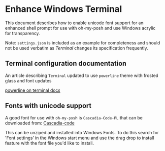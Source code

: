 # Enhance Windows Terminal

This document describes how to enable unicode font support for an enhanced shell prompt for use with oh-my-posh and use Windows acrylic for transparency.

Note: `settings.json` is included as an example for completeness and should not be used verbatim as _Terminal_ changes its specification frequently.

## Terminal configuration documentation

An article describing `Terminal` updated to use `powerline` theme with frosted glass and font updates

[powerline on terminal docs](https://docs.microsoft.com/en-gb/windows/terminal/custom-terminal-gallery/powerline-in-powershell)

## Fonts with unicode support

A good font for use with `oh-my-posh` is `Cascadia-Code-PL` that can be downloaded from: 
[Cascadia-code](https://github.com/microsoft/cascadia-code/releases)

This can be unziped and installed into Windows Fonts. To do this search for 'Font settings' in the Windows start menu and use the drag drop to install feature with the font file you'd like to install.
